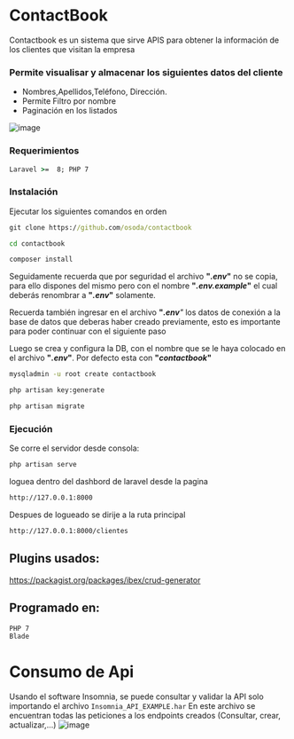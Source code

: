 # ContactBook

Contactbook es un sistema que sirve APIS para obtener la información de  los clientes que visitan la empresa



### Permite visualisar y almacenar los siguientes datos del cliente
* Nombres,Apellidos,Teléfono, Dirección.
* Permite Filtro por nombre
*  Paginación en los listados

![image](https://user-images.githubusercontent.com/18646766/222559659-d3c5d481-a011-4d19-9629-b2c4c7676ecd.png)

### Requerimientos
```cmd 
Laravel >=  8; PHP 7 
```

### Instalación
Ejecutar los siguientes comandos en orden
```cmd
git clone https://github.com/osoda/contactbook
```
```cmd
cd contactbook
```
```cmd
composer install
```

Seguidamente recuerda que por seguridad el archivo <b>"<em>.env</em>"</b> no se copia, para ello dispones del mismo pero con el nombre
<b>"<em>.env.example</em>"</b> el cual deberás renombrar a <b>"<em>.env</em>"</b> solamente.

Recuerda también ingresar en el archivo <b>"<em>.env</b>"</em> los datos de conexión a la base de datos que deberas haber creado previamente, esto es importante para poder continuar con el siguiente paso

Luego se crea y configura la DB, con el nombre que se le haya colocado en el archivo 
<b>"<em>.env</em>"</b>. Por defecto esta con <b>"<em>contactbook</em>"</b>


```cmd
mysqladmin -u root create contactbook
```

```cmd
php artisan key:generate
```

```cmd
php artisan migrate
```

### Ejecución

Se corre el servidor desde consola:
```cmd
php artisan serve
```

loguea dentro del dashbord de laravel desde 
la pagina 

```cmd
http://127.0.0.1:8000
```

Despues de logueado se dirije a la ruta principal

```cmd
http://127.0.0.1:8000/clientes
```


## Plugins usados:

https://packagist.org/packages/ibex/crud-generator

## Programado en:
```cmd
PHP 7
Blade
```



# Consumo de Api

Usando el software Insomnia, se puede consultar y validar la API solo importando el archivo ``Insomnia_API_EXAMPLE.har`` En este archivo se encuentran todas las peticiones a los endpoints creados (Consultar, crear, actualizar,...)
![image](https://user-images.githubusercontent.com/18646766/222553648-14d1b9ee-1d38-4e4c-af68-8983dba1de09.png)

